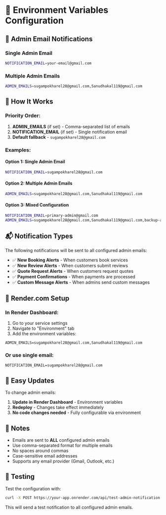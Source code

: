 # 🔧 Environment Variables Configuration

## 📧 Admin Email Notifications

### Single Admin Email
```bash
NOTIFICATION_EMAIL=your-email@gmail.com
```

### Multiple Admin Emails
```bash
ADMIN_EMAILS=sugampokharel28@gmail.com,Sanudhakal119@gmail.com
```

## 🎯 How It Works

### Priority Order:
1. **ADMIN_EMAILS** (if set) - Comma-separated list of emails
2. **NOTIFICATION_EMAIL** (if set) - Single notification email
3. **Default fallback** - `sugampokharel28@gmail.com`

### Examples:

#### Option 1: Single Admin Email
```bash
NOTIFICATION_EMAIL=sugampokharel28@gmail.com
```

#### Option 2: Multiple Admin Emails
```bash
ADMIN_EMAILS=sugampokharel28@gmail.com,Sanudhakal119@gmail.com
```

#### Option 3: Mixed Configuration
```bash
NOTIFICATION_EMAIL=primary-admin@gmail.com
ADMIN_EMAILS=sugampokharel28@gmail.com,Sanudhakal119@gmail.com,backup-admin@gmail.com
```

## 📬 Notification Types

The following notifications will be sent to all configured admin emails:

- ✅ **New Booking Alerts** - When customers book services
- ✅ **New Review Alerts** - When customers submit reviews
- ✅ **Quote Request Alerts** - When customers request quotes
- ✅ **Payment Confirmations** - When payments are processed
- ✅ **Custom Message Alerts** - When admins send custom messages

## 🚀 Render.com Setup

### In Render Dashboard:
1. Go to your service settings
2. Navigate to "Environment" tab
3. Add the environment variables:

```
ADMIN_EMAILS=sugampokharel28@gmail.com,Sanudhakal119@gmail.com
```

### Or use single email:
```
NOTIFICATION_EMAIL=sugampokharel28@gmail.com
```

## 🔄 Easy Updates

To change admin emails:

1. **Update in Render Dashboard** - Environment variables
2. **Redeploy** - Changes take effect immediately
3. **No code changes needed** - Fully configurable via environment

## 📝 Notes

- Emails are sent to **ALL** configured admin emails
- Use comma-separated format for multiple emails
- No spaces around commas
- Case-sensitive email addresses
- Supports any email provider (Gmail, Outlook, etc.)

## 🧪 Testing

Test the configuration with:
```bash
curl -X POST https://your-app.onrender.com/api/test-admin-notification
```

This will send a test notification to all configured admin emails.
